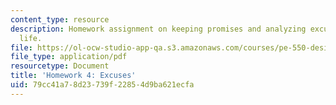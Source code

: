 ```yaml
---
content_type: resource
description: Homework assignment on keeping promises and analyzing excuses in your
  life.
file: https://ol-ocw-studio-app-qa.s3.amazonaws.com/courses/pe-550-designing-your-life-spring-2009/79cc41a78d23739f22854d9ba621ecfa_MITPE_550iap09_s09_assn04.pdf
file_type: application/pdf
resourcetype: Document
title: 'Homework 4: Excuses'
uid: 79cc41a7-8d23-739f-2285-4d9ba621ecfa
---
```

